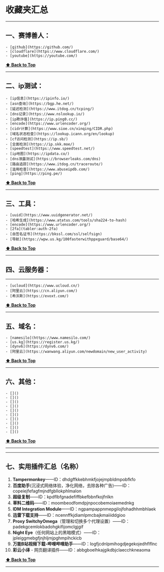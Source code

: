 # 收藏夹汇总

---

## 一、赛博善人：

    - [github](https://github.com/)
    - [cloudflare](https://www.cloudflare.com/)
    - [youtube](https://youtube.com/)
	
**[⬆️ Back to Top](#table-of-contents)**

---

## 二、ip测试：

	- [ip信息](https://ipinfo.io/)
	- [asn查询](https://bgp.he.net/)
	- [延迟检测](https://www.itdog.cn/tcping/)
	- [dns记录](https://www.nslookup.io/)
	- [ip欺诈值](https://ip.ping0.cc/)
	- [encode](https://www.urlencoder.org/)
	- [cidr计算](https://www.sioe.cn/xinqing/CIDR.php)
	- [域名状态检查](https://lookup.icann.org/en/lookup)
	- [cf访问检测](https://ip.sb/)
	- [全面检测](https://ip.skk.moe/)
	- [speedtest](https://www.speedtest.net/)
	- [ip地图](https://ipdata.co/)
	- [dns泄露测试](https://browserleaks.com/dns)
	- [路由追踪](https://www.itdog.cn/traceroute/)
	- [滥用检查](https://www.abuseipdb.com/)
	- [ping](https://ping.pe/)
	
**[⬆️ Back to Top](#table-of-contents)**

---

## 三、工具：

	- [uuid](https://www.uuidgenerator.net/)
	- [哈希生成](https://www.atatus.com/tools/sha224-to-hash)
	- [encode](https://www.urlencoder.org/)
	- [2fa](tabler:auth-2fa)
	- [自签名证书](https://bkssl.com/ssl/selfsign)
	- [导航](https://wpw.us.kg/100fasterwithppxguard/base64/)

**[⬆️ Back to Top](#table-of-contents)**

---

## 四、云服务器：
---
	- [ucloud](https://www.ucloud.cn/)
	- [阿里云](https://cn.aliyun.com/)
	- [希沃斯](https://evoxt.com/)

**[⬆️ Back to Top](#table-of-contents)**

---

## 五、域名：

	- [namesilo](https://www.namesilo.com/)
	- [us.kg](https://register.us.kg/)
	- [dynv6](https://dynv6.com/)
	- [阿里云](https://wanwang.aliyun.com/newdomain/new_user_activity)

**[⬆️ Back to Top](#table-of-contents)**

---

## 六、其他：

	- []()
	- []()
	- []()
	- []()
	- []()
	- []()
	- []()
	- []()
	- []()
	- []()

**[⬆️ Back to Top](#table-of-contents)**

---

---

## 七、实用插件汇总（名称）

1. **Tampermonkey**——ID：dhdgffkkebhmkfjojejmpbldmpobfkfo
2. **百度助手**(沉浸式网络体验，净化网络，去除各种广告)——ID：copeiejfefagfmjndfgbllokphlmalon
3. **超级复制**——ID：kpdflbfgnadefiffbkefbbnfkojfnlkn
4. **草料二维码**——ID：moombeodfomdpjnpocobemoiaemednkg
5. **IDM Integration Module**——ID：ngpampappnmepgilojfohadhhmbhlaek
6. **迅雷下载支持**——ID：ncennffkjdiamlpmcbajkmaiiiddgioo
7. **Proxy SwitchyOmega**（管理和切换多个代理设置）——ID：padekgcemlokbadohgkifijomclgjgif
8. **Night Eye**（任何网站上的黑暗模式）——ID：jpleiggmebgfjnjhljmjpghmpihckicb
9. **万能B站视频下载-哔哩哔哩助手**——ID：logfjcdnlpmihogdjegekojedhflflnc
10. **彩云小译** - 网页翻译插件——ID：abbgboelhkajgikdbjclaecchkneaoma

**[⬆️ Back to Top](#table-of-contents)**

---
